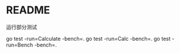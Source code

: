 # README
运行部分测试

go test -run=Calculate -bench=.
go test -run=Calc -bench=.
go test -run=Bench -bench=.
